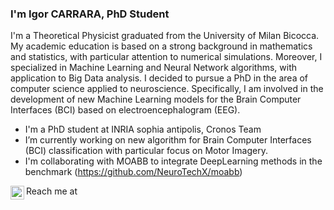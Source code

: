 ### I'm Igor CARRARA, PhD Student

I'm a Theoretical Physicist graduated from the University of Milan Bicocca. My academic education is based on a strong background in mathematics and statistics, with particular attention to numerical simulations. Moreover, I specialized in Machine Learning and Neural Network algorithms, with application to Big Data analysis. I decided to pursue a PhD in the area of computer science applied to neuroscience.  Specifically, I am involved in the development of new Machine Learning models for the Brain Computer Interfaces (BCI) based on electroencephalogram (EEG).

<!--
**carraraig/carraraig** is a ✨ _special_ ✨ repository because its `README.md` (this file) appears on your GitHub profile.

Here are some ideas to get you started:

- 🔭 I’m currently working on ...
- 🌱 I’m currently learning ...
- 👯 I’m looking to collaborate on ...
- 🤔 I’m looking for help with ...
- 💬 Ask me about ...
- 📫 How to reach me: ...
- 😄 Pronouns: ...
- ⚡ Fun fact: ...
-->

- I'm a PhD student at INRIA sophia antipolis, Cronos Team
- I’m currently working on new algorithm for Brain Computer Interfaces (BCI) classification with particular focus on Motor Imagery.
- I'm collaborating with MOABB to integrate DeepLearning methods in the benchmark (https://github.com/NeuroTechX/moabb)

Reach me at <a href="https://www.linkedin.com/in/carraraig/">
  <img align="left" alt="Abhishek's LinkedIN" width="22px" src="https://raw.githubusercontent.com/peterthehan/peterthehan/master/assets/linkedin.svg" />
</a>


